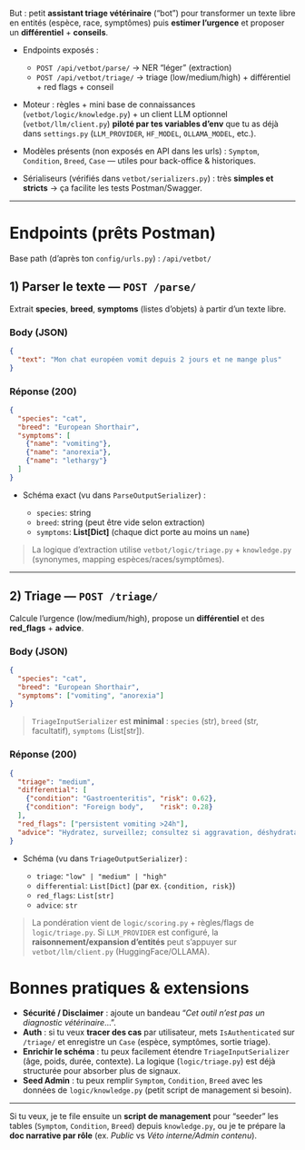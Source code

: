 


But : petit **assistant triage vétérinaire** (“bot”) pour transformer un texte libre en entités (espèce, race, symptômes) puis **estimer l’urgence** et proposer un **différentiel** + **conseils**.

* Endpoints exposés :

  * `POST /api/vetbot/parse/` → NER “léger” (extraction)
  * `POST /api/vetbot/triage/` → triage (low/medium/high) + différentiel + red flags + conseil
* Moteur : règles + mini base de connaissances (`vetbot/logic/knowledge.py`) + un client LLM optionnel (`vetbot/llm/client.py`) **piloté par tes variables d’env** que tu as déjà dans `settings.py` (`LLM_PROVIDER`, `HF_MODEL`, `OLLAMA_MODEL`, etc.).
* Modèles présents (non exposés en API dans les urls) : `Symptom`, `Condition`, `Breed`, `Case` — utiles pour back-office & historiques.
* Sérialiseurs (vérifiés dans `vetbot/serializers.py`) : très **simples et stricts** → ça facilite les tests Postman/Swagger.

---

# Endpoints (prêts Postman)

Base path (d’après ton `config/urls.py`) :
`/api/vetbot/`

## 1) Parser le texte — `POST /parse/`

Extrait **species**, **breed**, **symptoms** (listes d’objets) à partir d’un texte libre.

### Body (JSON)

```json
{
  "text": "Mon chat européen vomit depuis 2 jours et ne mange plus"
}
```

### Réponse (200)

```json
{
  "species": "cat",
  "breed": "European Shorthair",
  "symptoms": [
    {"name": "vomiting"},
    {"name": "anorexia"},
    {"name": "lethargy"}
  ]
}
```

* Schéma exact (vu dans `ParseOutputSerializer`) :

  * `species`: string
  * `breed`: string (peut être vide selon extraction)
  * `symptoms`: **List[Dict]** (chaque dict porte au moins un `name`)

> La logique d’extraction utilise `vetbot/logic/triage.py` + `knowledge.py` (synonymes, mapping espèces/races/symptômes).

---

## 2) Triage — `POST /triage/`

Calcule l’urgence (low/medium/high), propose un **différentiel** et des **red_flags** + **advice**.

### Body (JSON)

```json
{
  "species": "cat",
  "breed": "European Shorthair",
  "symptoms": ["vomiting", "anorexia"]
}
```

> `TriageInputSerializer` est **minimal** : `species` (str), `breed` (str, facultatif), `symptoms` (List[str]).

### Réponse (200)

```json
{
  "triage": "medium",
  "differential": [
    {"condition": "Gastroenteritis", "risk": 0.62},
    {"condition": "Foreign body",    "risk": 0.28}
  ],
  "red_flags": ["persistent vomiting >24h"],
  "advice": "Hydratez, surveillez; consultez si aggravation, déshydratation ou douleur."
}
```

* Schéma (vu dans `TriageOutputSerializer`) :

  * `triage`: `"low" | "medium" | "high"`
  * `differential`: `List[Dict]` (par ex. `{condition, risk}`)
  * `red_flags`: `List[str]`
  * `advice`: `str`

> La pondération vient de `logic/scoring.py` + règles/flags de `logic/triage.py`.
> Si `LLM_PROVIDER` est configuré, la **raisonnement/expansion d’entités** peut s’appuyer sur `vetbot/llm/client.py` (HuggingFace/OLLAMA).

# Bonnes pratiques & extensions

* **Sécurité / Disclaimer** : ajoute un bandeau “*Cet outil n’est pas un diagnostic vétérinaire*…”.
* **Auth** : si tu veux **tracer des cas** par utilisateur, mets `IsAuthenticated` sur `/triage/` et enregistre un `Case` (espèce, symptômes, sortie triage).
* **Enrichir le schéma** : tu peux facilement étendre `TriageInputSerializer` (âge, poids, durée, contexte). La logique (`logic/triage.py`) est déjà structurée pour absorber plus de signaux.
* **Seed Admin** : tu peux remplir `Symptom`, `Condition`, `Breed` avec les données de `logic/knowledge.py` (petit script de management si besoin).

---

Si tu veux, je te file ensuite un **script de management** pour “seeder” les tables (`Symptom`, `Condition`, `Breed`) depuis `knowledge.py`, ou je te prépare la **doc narrative par rôle** (ex. *Public* vs *Véto interne/Admin contenu*).
